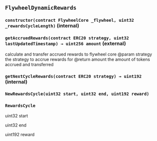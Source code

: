 ## `FlywheelDynamicRewards`






### `constructor(contract FlywheelCore _flywheel, uint32 _rewardsCycleLength)` (internal)





### `getAccruedRewards(contract ERC20 strategy, uint32 lastUpdatedTimestamp) → uint256 amount` (external)

calculate and transfer accrued rewards to flywheel core
     @param strategy the strategy to accrue rewards for
     @return amount the amount of tokens accrued and transferred



### `getNextCycleRewards(contract ERC20 strategy) → uint192` (internal)






### `NewRewardsCycle(uint32 start, uint32 end, uint192 reward)`






### `RewardsCycle`


uint32 start


uint32 end


uint192 reward



